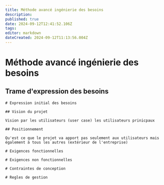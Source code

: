 ```yaml
---
title: Méthode avancé ingénierie des besoins
description: 
published: true
date: 2024-09-12T12:41:52.106Z
tags: 
editor: markdown
dateCreated: 2024-09-12T11:13:56.004Z
---
```


# Méthode avancé ingénierie des besoins

## Trame d'expression des besoins

```
# Expression initial des besoins

## Vision du projet

Vision par les utilisateurs (user case) les utilisateurs prinicpaux

## Positionnement

Qu'est ce que le projet va apport pas seulement aux utilisateurs mais également à tous les autres (extérieur de l'entreprise)

# Exigences fonctionnelles

# Exigences non fonctionnelles

# Contraintes de conception

# Regles de gestion
```